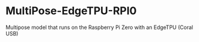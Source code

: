 # MultiPose-EdgeTPU-RPI0
Multipose model that runs on the Raspberry Pi Zero with an EdgeTPU (Coral USB)
